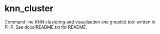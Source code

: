 knn_cluster
===========

Command line KNN clustering and visualisation (via gnuplot) tool written in PHP.
See docs/README.txt for README.
